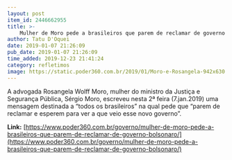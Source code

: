 ```yaml
---
layout: post
item_id: 2446662955
title: >-
    Mulher de Moro pede a brasileiros que parem de reclamar de governo Bolsonaro
author: Tatu D'Oquei
date: 2019-01-07 21:26:09
pub_date: 2019-01-07 21:26:09
time_added: 2019-12-23 21:41:24
category: refletimos
image: https://static.poder360.com.br/2019/01/Moro-e-Rosangela-942x630.jpg
---
```


A advogada Rosangela Wolff Moro, mulher do ministro da Justiça e Segurança Pública, Sérgio Moro, escreveu nesta 2ª feira (7.jan.2019) uma mensagem destinada a “todos os brasileiros” na qual pede que “parem de reclamar e esperem para ver a que veio esse novo governo”.

**Link:** [https://www.poder360.com.br/governo/mulher-de-moro-pede-a-brasileiros-que-parem-de-reclamar-de-governo-bolsonaro/](https://www.poder360.com.br/governo/mulher-de-moro-pede-a-brasileiros-que-parem-de-reclamar-de-governo-bolsonaro/)

